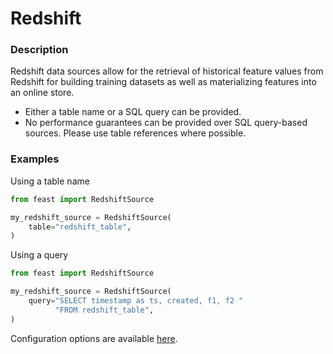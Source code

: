 # Redshift

### Description

Redshift data sources allow for the retrieval of historical feature values from Redshift for building training datasets as well as materializing features into an online store.

* Either a table name or a SQL query can be provided.
* No performance guarantees can be provided over SQL query-based sources. Please use table references where possible.

### Examples

Using a table name

```python
from feast import RedshiftSource

my_redshift_source = RedshiftSource(
    table="redshift_table",
)
```

Using a query

```python
from feast import RedshiftSource

my_redshift_source = RedshiftSource(
    query="SELECT timestamp as ts, created, f1, f2 "
          "FROM redshift_table",
)
```

Configuration options are available [here](https://rtd.feast.dev/en/master/feast.html?#feast.RedshiftSource).
